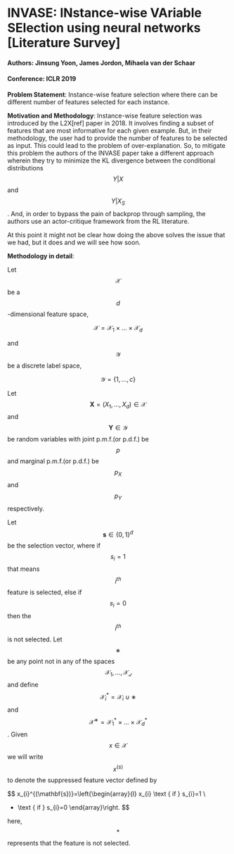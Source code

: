 # INVASE: INstance-wise VAriable SElection using neural networks \[Literature Survey]

#### Authors: Jinsung Yoon, James Jordon, Mihaela van der Schaar
#### Conference: ICLR 2019

**Problem Statement**: Instance-wise feature selection where there can be different number of features selected for each instance.  

**Motivation and Methodology**: Instance-wise feature selection was introduced by the L2X[ref] paper in 2018. It involves finding a subset of features that are most informative for each given example. But, in their methodology, the user had to provide the number of features to be selected as input. This could lead to the problem of over-explanation. So, to mitigate this problem the authors of the INVASE paper take a different approach wherein they try to minimize the KL divergence between the conditional distributions $$Y \vert X$$ and $$Y \vert X_S$$. And, in order to bypass the pain of backprop through sampling, the authors use an actor-critique framework from the RL literature. 

At this point it might not be clear how doing the above solves the issue that we had, but it does and we will see how soon.

**Methodology in detail**:

Let $$\mathcal{X}$$ be a $$d$$-dimensional feature space,

$$
\mathcal{X}=\mathcal{X}_{1} \times \ldots \times \mathcal{X}_{d}
$$

and $$\mathcal{Y}$$ be a discrete label space,

$$
\mathcal{Y}=\{1, \ldots, c\}
$$

Let $$ \mathbf{X}=\left(X_{1}, \ldots, X_{d}\right) \in \mathcal{X} $$ and $$\mathbf{Y} \in \mathcal{Y}$$ be random variables with joint p.m.f.(or p.d.f.) be $$p$$ and marginal p.m.f.(or p.d.f.) be $$p_X$$ and $$p_Y$$ respectively.

Let $$ \mathbf{s} \in\{0,1\}^{d} $$ be the selection vector, where if $$s_i=1$$ that means $$i^{th}$$ feature is selected, else if $$s_i=0$$ then the $$i^{th}$$ is not selected. Let $$∗$$ be any point not in any of the spaces $$\mathcal{X_1} , ..., \mathcal{X_d}$$ and define $$\mathcal{X}^{*}_{i} = \mathcal{X}_i \cup {∗}$$ and $$\mathcal{X}^{∗} = \mathcal{X}^{*}_{1} \times ... \times \mathcal{X}^{*}_{d}$$ . Given $$x \in \mathcal{X}$$ we will write $$x^{(s)}$$ to denote the suppressed feature vector defined by 

$$
x_{i}^{(\mathbf{s})}=\left\{\begin{array}{l}
x_{i} \text { if } s_{i}=1 \\
* \text { if } s_{i}=0
\end{array}\right.
$$

here, $$*$$ represents that the feature is not selected.
